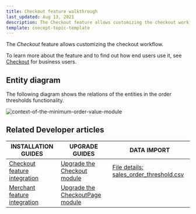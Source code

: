 ```yaml
---
title: Checkout feature walkthrough
last_updated: Aug 13, 2021
description: The Checkout feature allows customizing the checkout workflow.
template: concept-topic-template
---
```


The _Checkout_ feature allows customizing the checkout workflow.


To learn more about the feature and to find out how end users use it, see [Checkout](/docs/scos/user/features/{{page.version}}/checkout-feature-overview/checkout-feature-overview.html) for business users.


## Entity diagram

The following diagram shows the relations of the entities in the order thresholds functionality.  

<div class="width-100">

![context-of-the-minimum-order-value-module](https://spryker.s3.eu-central-1.amazonaws.com/docs/Features/Shopping+Cart/Cart/Minimum+Order+Value/Minimum+Order+Value+Feature+Overview/context-of-the-minimum-order-value-module.png)

</div>


## Related Developer articles

| INSTALLATION GUIDES | UPGRADE GUIDES| DATA IMPORT |
|---------|---------|---------|
| [Checkout feature integration](/docs/scos/dev/feature-integration-guides/{{page.version}}/checkout-feature-integration.html) | [Upgrade the Checkout module](/docs/pbc/all/cart-and-checkout/install-and-upgrade/upgrade-modules/upgrade-the-checkout-module.html)  | [File details: sales_order_threshold.csv](/docs/scos/dev/data-import/{{page.version}}/data-import-categories/commerce-setup/file-details-sales-order-threshold.csv.html)  |
| [Merchant feature integration](/docs/scos/dev/feature-integration-guides/{{page.version}}/merchant-feature-integration.html) | [Upgrade the CheckoutPage module](/docs/pbc/all/cart-and-checkout/install-and-upgrade/upgrade-modules/upgrade-the-checkoutpage-module.html) |   |
